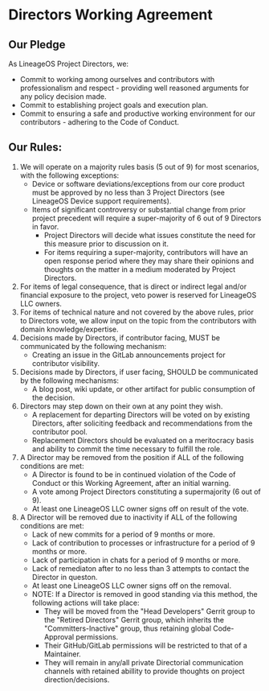 # Directors Working Agreement

## Our Pledge

As LineageOS Project Directors, we:

* Commit to working among ourselves and contributors with professionalism and respect - providing well reasoned arguments for any policy decision made. 
* Commit to establishing project goals and execution plan.
* Commit to ensuring a safe and productive working environment for our contributors - adhering to the Code of Conduct. 

## Our Rules:
1. We will operate on a majority rules basis (5 out of 9) for most scenarios, with the following exceptions:
    * Device or software deviations/exceptions from our core product must be approved by no less than 3 Project Directors (see LineageOS Device support requirements).
    * Items of significant controversy or substantial change from prior project precedent will require a super-majority of 6 out of 9 Directors in favor.
        * Project Directors will decide what issues constitute the need for this measure prior to discussion on it. 
        * For items requiring a super-majority, contributors will have an open response period where they may share their opinions and thoughts on the matter in a medium moderated by Project Directors. 
2. For items of legal consequence, that is direct or indirect legal and/or financial exposure to the project, veto power is reserved for LineageOS LLC owners. 
3. For items of technical nature and not covered by the above rules, prior to Directors vote, we allow input on the topic from the contributors with domain knowledge/expertise.
4. Decisions made by Directors, if contributor facing, MUST be communicated by the following mechanism: 
    * Creating an issue in the GitLab announcements project for contributor visibility.
5. Decisions made by Directors, if user facing, SHOULD be communicated by the following mechanisms:
    * A blog post, wiki update, or other artifact for public consumption of the decision.
6. Directors may step down on their own at any point they wish. 
    * A replacement for departing Directors will be voted on by existing Directors, after soliciting feedback and recommendations from the contributor pool.
    * Replacement Directors should be evaluated on a meritocracy basis and ability to commit the time necessary to fulfill the role.
7. A Director may be removed from the position if ALL of the following conditions are met:
    * A Director is found to be in continued violation of the Code of Conduct or this Working Agreement, after an initial warning.
    * A vote among Project Directors constituting a supermajority (6 out of 9).
    * At least one LineageOS LLC owner signs off on result of the vote.
8. A Director will be removed due to inactivity if ALL of the following conditions are met:
    * Lack of new commits for a period of 9 months or more.
    * Lack of contribution to processes or infrastructure for a period of 9 months or more.
    * Lack of participation in chats for a period of 9 months or more.
    * Lack of remediaton after to no less than 3 attempts to contact the Director in queston.
    * At least one LineageOS LLC owner signs off on the removal.
    * NOTE: If a Director is removed in good standing via this method, the following actions will take place:
         * They will be moved from the "Head Developers" Gerrit group to the "Retired Directors" Gerrit group, which inherits the "Committers-Inactive" group, thus retaining global Code-Approval permissions.
         * Their GitHub/GitLab permissions will be restricted to that of a Maintainer.
         * They will remain in any/all private Directorial communication channels with retained abillity to provide thoughts on project direction/decisions.
